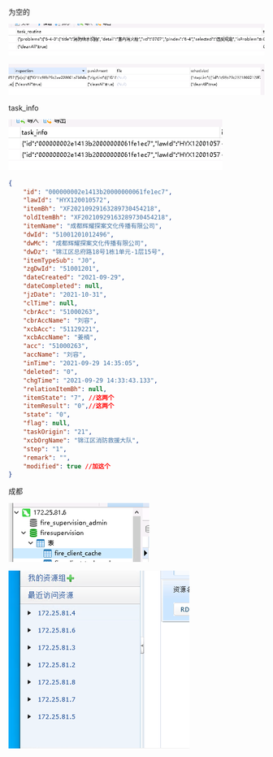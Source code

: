 为空的

![image-20211012171227699](image/Untitled/image-20211012171227699.png)

![image-20211012171412705](image/Untitled/image-20211012171412705.png)

task_info

![image-20211012171247586](image/Untitled/image-20211012171247586.png)


```json
{
	"id": "000000002e1413b20000000061fe1ec7",
	"lawId": "HYX120010572",
	"itemBh": "XF20210929163289730454218",
	"oldItemBh": "XF20210929163289730454218",
	"itemName": "成都辉耀探案文化传播有限公司",
	"dwId": "51001201012496",
	"dwMc": "成都辉耀探案文化传播有限公司",
	"dwDz": "锦江区总府路18号1栋1单元-1层15号",
	"itemTypeSub": "J0",
	"zgDwId": "51001201",
	"dateCreated": "2021-09-29",
	"dateCompleted": null,
	"jzDate": "2021-10-31",
	"clTime": null,
	"cbrAcc": "51000263",
	"cbrAccName": "刘容",
	"xcbAcc": "51129221",
	"xcbAccName": "姜楠",
	"acc": "51000263",
	"accName": "刘容",
	"inTime": "2021-09-29 14:35:05",
	"deleted": "0",
	"chgTime": "2021-09-29 14:33:43.133",
	"relationItemBh": null,
	"itemState": "7", //这两个
	"itemResult": "0",//这两个
	"state": "0",
	"flag": null,
	"taskOrigin": "21",
	"xcbOrgName": "锦江区消防救援大队",
	"step": "1",
	"remark": "",
	"modified": true //加这个
}
```





成都

![image-20211012171526056](image/Untitled/image-20211012171526056.png)

![image-20211012171708540](image/Untitled/image-20211012171708540.png)